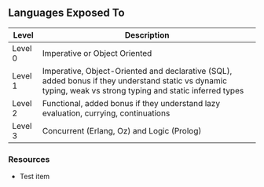 ## Languages Exposed To
Level | Description
----- | ---- 
Level 0 | Imperative or Object Oriented
Level 1 | Imperative, Object-Oriented and declarative (SQL), added bonus if they understand static vs dynamic typing, weak vs strong typing and static inferred types
Level 2 | Functional, added bonus if they understand lazy evaluation, currying, continuations
Level 3 | Concurrent (Erlang, Oz) and Logic (Prolog)

### Resources
* Test item
